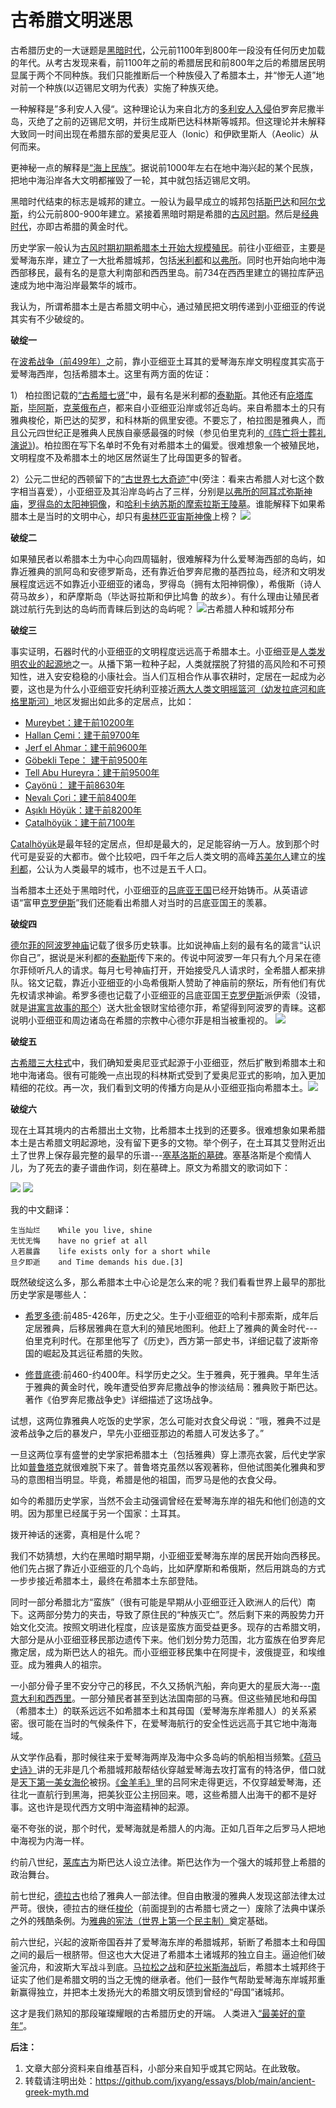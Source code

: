 # 古希腊文明迷思

古希腊历史的一大谜题是[黑暗时代](https://zh.wikipedia.org/wiki/%E5%B8%8C%E8%85%8A%E9%BB%91%E6%9A%97%E6%97%B6%E4%BB%A3)，公元前1100年到800年一段没有任何历史加载的年代。从考古发现来看，前1100年之前的希腊居民和前800年之后的希腊居民明显属于两个不同种族。我们只能推断后一个种族侵入了希腊本土，并“惨无人道”地对前一个种族(以迈锡尼文明为代表）实施了种族灭绝。

一种解释是”多利安人入侵“。这种理论认为来自北方的[多利安人入侵](https://zh.wikipedia.org/wiki/%E5%A4%9A%E5%88%A9%E5%AE%89%E4%BA%BA%E5%85%A5%E4%BE%B5)伯罗奔尼撒半岛，灭绝了之前的迈锡尼文明，并衍生成斯巴达科林斯等城邦。但这理论并未解释大致同一时间出现在希腊东部的爱奥尼亚人（Ionic）和伊欧里斯人（Aeolic）从何而来。

更神秘一点的解释是[“海上民族”](https://zh.wikipedia.org/wiki/%E6%B5%B7%E4%B8%8A%E6%B0%91%E6%97%8F)。据说前1000年左右在地中海兴起的某个民族，把地中海沿岸各大文明都摧毁了一轮，其中就包括迈锡尼文明。

黑暗时代结束的标志是城邦的建立。一般认为最早成立的城邦包括[斯巴达](https://zh.wikipedia.org/wiki/%E6%96%AF%E5%B7%B4%E8%BE%BE)和[阿尔戈斯](https://zh.wikipedia.org/wiki/%E9%98%BF%E5%B0%94%E6%88%88%E6%96%AF)，约公元前800-900年建立。紧接着黑暗时期是希腊的[古风时期](https://zh.wikipedia.org/wiki/%E5%8F%A4%E9%A2%A8%E6%99%82%E6%9C%9F)。然后是[经典时代](https://en.wikipedia.org/wiki/Ancient_Greece#Classical_Greece)，亦即古希腊的黄金时代。

历史学家一般认为[古风时期初期希腊本土开始大规模殖民](https://en.wikipedia.org/wiki/Ancient_Greece#Colonies)。前往小亚细亚，主要是爱琴海东岸，建立了一大批希腊城邦，包括[米利都](https://zh.wikipedia.org/wiki/%E7%B1%B3%E5%88%A9%E9%83%BD)和[以弗所](https://zh.wikipedia.org/wiki/%E4%BB%A5%E5%BC%97%E6%89%80)。同时也开始向地中海西部移民，最有名的是意大利南部和西西里岛。前734在西西里建立的锡拉库萨迅速成为地中海沿岸最繁华的城市。

我认为，所谓希腊本土是古希腊文明中心，通过殖民把文明传递到小亚细亚的传说其实有不少破绽的。

**破绽一**

在[波希战争（前499年）](https://zh.wikipedia.org/wiki/%E6%B3%A2%E5%B8%8C%E6%88%98%E4%BA%89)之前，靠小亚细亚土耳其的爱琴海东岸文明程度其实高于爱琴海西岸，包括希腊本土。这里有两方面的佐证：

1） 柏拉图记载的[“古希腊七贤”](https://zh.wikipedia.org/wiki/%E5%8F%A4%E5%B8%8C%E8%85%8A%E4%B8%83%E8%B4%A4)中，最有名是米利都的[泰勒斯](https://zh.wikipedia.org/wiki/%E6%B3%B0%E5%8B%92%E6%96%AF)。其他还有[庇塔库斯](https://zh.wikipedia.org/wiki/%E5%BA%87%E5%A1%94%E5%BA%AB%E6%96%AF)，[毕阿斯](https://en.wikipedia.org/wiki/Bias_of_Priene)，[克莱俄布卢](https://en.wikipedia.org/wiki/Cleobulus)，都来自小亚细亚沿岸或邻近岛屿。来自希腊本土的只有雅典梭伦，斯巴达的契罗，和科林斯的佩里安德。不要忘了，柏拉图是雅典人，而且公元四世纪正是雅典人民族自豪感最强的时候（参见伯里克利的[《阵亡将士葬礼演说》](https://zhuanlan.zhihu.com/p/107974859))。柏拉图在写下名单时不免有对希腊本土的偏爱。很难想象一个被殖民地，文明程度不及希腊本土的地区居然诞生了比母国更多的智者。

2）公元二世纪的西顿留下的[“古世界七大奇迹”](https://zh.wikipedia.org/wiki/%E5%8F%A4%E4%BB%A3%E4%B8%96%E7%95%8C%E4%B8%83%E5%A4%A7%E5%A5%87%E8%BF%B9)中(旁注：看来古希腊人对七这个数字相当喜爱），小亚细亚及其沿岸岛屿占了三样，分别是[以弗所的阿耳忒弥斯神庙](https://zh.wikipedia.org/wiki/%E9%98%BF%E8%80%B3%E5%BF%92%E5%BC%A5%E6%96%AF%E7%A5%9E%E5%BA%99)，[罗得岛的太阳神铜像](https://zh.wikipedia.org/wiki/%E7%BE%85%E5%BE%97%E5%B3%B6%E5%A4%AA%E9%99%BD%E7%A5%9E%E9%8A%85%E5%83%8F)，和[哈利卡纳苏斯的摩索拉斯王陵墓](https://zh.wikipedia.org/wiki/%E6%91%A9%E7%B4%A2%E6%8B%89%E6%96%AF%E7%8E%8B%E9%99%B5%E5%A2%93)。谁能解释下如果希腊本土是当时的文明中心，却只有[奥林匹亚宙斯神像](https://zh.wikipedia.org/wiki/%E5%A5%A7%E6%9E%97%E5%8C%B9%E4%BA%9E%E5%AE%99%E6%96%AF%E7%A5%9E%E5%83%8F)上榜？
![](https://upload.wikimedia.org/wikipedia/commons/8/82/SevenWondersOfTheWorld.jpg)

**破绽二**

如果殖民者以希腊本土为中心向四周辐射，很难解释为什么爱琴海西部的岛屿，如靠近雅典的凯阿岛和安德罗斯岛，还有靠近伯罗奔尼撒的基西拉岛，经济和文明发展程度远远不如靠近小亚细亚的诸岛，罗得岛（拥有太阳神铜像），希俄斯（诗人荷马故乡），和萨摩斯岛（毕达哥拉斯和伊比鸠鲁 的故乡）。有什么理由让殖民者跳过航行先到达的岛屿而青睐后到达的岛屿呢？
![](https://upload.wikimedia.org/wikipedia/commons/thumb/d/dc/AncientGreekDialects_%28Woodard%29_zh.svg/1920px-AncientGreekDialects_%28Woodard%29_zh.svg.png "古希腊人种和城邦分布")

**破绽三**

事实证明，石器时代的小亚细亚的文明程度远远高于希腊本土。小亚细亚是[人类发明农业的起源地](https://zh.wikipedia.org/wiki/%E6%96%B0%E6%9C%88%E6%B2%83%E5%9C%9F)之一。从播下第一粒种子起，人类就摆脱了狩猎的高风险和不可预知性，进入安安稳稳的小康社会。当人们互相合作从事农耕时，定居在一起成为必要，这也是为什么小亚细亚安托纳利亚接近[两大人类文明摇篮河（幼发拉底河和底格里斯河）](https://zh.wikipedia.org/wiki/%E7%BE%8E%E7%B4%A2%E4%B8%8D%E8%BE%BE%E7%B1%B3%E4%BA%9A)地区发掘出如此多的定居点，比如：

* [Mureybet：建于前10200年](https://en.wikipedia.org/wiki/Mureybet)
* [Hallan Çemi：建于前9700年](https://en.wikipedia.org/wiki/Hallan_%C3%87emi)
* [Jerf el Ahmar：建于前9600年](https://second.wiki/wiki/jerf_el_ahmar)
* [Göbekli Tepe： 建于前9500年](https://zh.wikipedia.org/wiki/%E5%93%A5%E8%B4%9D%E5%85%8B%E5%8A%9B%E7%9F%B3%E9%98%B5)
* [Tell Abu Hureyra：建于前9500年](https://en.wikipedia.org/wiki/Tell_Abu_Hureyra)
* [Çayönü： 建于前8630年](https://zh.wikipedia.org/wiki/%E5%8D%A1%E8%82%B2%E5%8A%AA)
* [Nevalı Çori：建于前8400年](https://en.wikipedia.org/wiki/Neval%C4%B1_%C3%87ori)
* [Aşıklı Höyük：建于前8200年](https://en.wikipedia.org/wiki/A%C5%9F%C4%B1kl%C4%B1_H%C3%B6y%C3%BCk)
* [Çatalhöyük：建于前7100年](https://zh.wikipedia.org/wiki/%E5%8A%A0%E6%B3%B0%E5%9C%9F%E4%B8%98)

[Çatalhöyük](https://zh.wikipedia.org/wiki/%E5%8A%A0%E6%B3%B0%E5%9C%9F%E4%B8%98)是最年轻的定居点，但却是最大的，足足能容纳一万人。放到那个时代可是妥妥的大都市。做个比较吧，四千年之后人类文明的高峰[苏美尔人](https://zh.wikipedia.org/wiki/%E8%8B%8F%E7%BE%8E%E5%B0%94)建立的[埃利都](https://zh.wikipedia.org/wiki/%E5%9F%83%E9%87%8C%E9%83%BD)，公认为人类最早的城市，也不过是五千人口。

当希腊本土还处于黑暗时代，小亚细亚的[吕底亚王国](https://zh.wikipedia.org/wiki/%E5%91%82%E5%BA%95%E4%BA%9E)已经开始铸币。从英语谚语“富甲[克罗伊斯](https://zh.wikipedia.org/wiki/%E5%85%8B%E7%BE%85%E4%BC%8A%E6%96%AF)”我们还能看出希腊人对当时的吕底亚国王的羡慕。

**破绽四**

[德尔菲的阿波罗神庙](https://zh.wikipedia.org/wiki/%E5%BE%B7%E5%B0%94%E6%96%90#%E9%98%BF%E6%B3%A2%E7%BD%97%E7%A5%9E%E5%BA%99%EF%BC%88%E8%8B%B1%E8%AF%AD%EF%BC%9A-{Temple_of_Apollo_(Delphi)}-%EF%BC%89)记载了很多历史轶事。比如说神庙上刻的最有名的箴言“认识你自己”，据说是米利都的[泰勒斯](https://zh.wikipedia.org/wiki/%E6%B3%B0%E5%8B%92%E6%96%AF)传下来的。传说中阿波罗一年只有九个月呆在德尔菲倾听凡人的请求。每月七号神庙打开，开始接受凡人请求时，全希腊人都来排队。铭文记载，靠近小亚细亚的小岛希俄斯人赞助了神庙前的祭坛，所有他们有优先权请求神谕。希罗多德也记载了小亚细亚的吕底亚国王[克罗伊斯](https://zh.wikipedia.org/wiki/%E5%85%8B%E7%BE%85%E4%BC%8A%E6%96%AF)派伊索（没错，就是[讲寓言故事的那个](https://zh.wikipedia.org/wiki/%E4%BC%8A%E7%B4%A2)）送大批金银财宝给德尔菲，希望得到阿波罗的青睐。这都说明小亚细亚和周边诸岛在希腊的宗教中心德尔菲是相当被重视的。
![](https://pic1.zhimg.com/50/v2-49fba891caab7189c970085594f48255_720w.jpg)

**破绽五**

[古希腊三大柱式](https://zh.wikipedia.org/wiki/%E6%9F%B1%E5%BC%8F)中，我们确知爱奥尼亚式起源于小亚细亚，然后扩散到希腊本土和地中海诸岛。很有可能晚一点出现的科林斯式受到了爱奥尼亚式的影响，加入更加精细的花纹。再一次，我们看到文明的传播方向是从小亚细亚指向希腊本土。![](https://media.istockphoto.com/vectors/varying-styles-of-roman-columns-in-italian-architecture-vector-id469777129?s=612x612)

**破绽六**

现在土耳其境内的古希腊出土文物，比希腊本土找到的还要多。很难想象如果希腊本土是古希腊文明起源地，没有留下更多的文物。举个例子，在土耳其艾登附近出土了世界上保存最完整的最早的乐谱---[塞基洛斯的墓碑](https://zh.wikipedia.org/wiki/%E5%A1%9E%E5%9F%BA%E6%B4%9B%E6%96%AF%E7%9A%84%E5%A2%93%E5%BF%97%E9%93%AD)。塞基洛斯是个痴情人儿，为了死去的妻子谱曲作词，刻在墓碑上。原文为希腊文的歌词如下：

![](https://upload.wikimedia.org/wikipedia/commons/7/74/Seikilos_score.png)
![](https://upload.wikimedia.org/wikipedia/commons/thumb/c/cf/Seikilos.svg/500px-Seikilos.svg.png)

我的中文翻译：
```
生当灿烂    While you live, shine
无忧无悔    have no grief at all
人若晨露    life exists only for a short while
旦夕即逝    and Time demands his due.[3]
```

既然破绽这么多，那么希腊本土中心论是怎么来的呢？我们看看世界上最早的那批历史学家是哪些人：

* [希罗多德](https://zh.wikipedia.org/wiki/%E5%B8%8C%E7%BE%85%E5%A4%9A%E5%BE%B7):前485-426年，历史之父。生于小亚细亚的哈利卡那索斯，成年后定居雅典，后移居雅典在意大利的殖民地图利。他赶上了雅典的黄金时代---伯里克利时代。在那里他写了《历史》，西方第一部史书，详细记载了波斯帝国的崛起及其远征希腊的失败。

* [修昔底德](https://zh.wikipedia.org/wiki/%E4%BF%AE%E6%98%94%E5%BA%95%E5%BE%B7):前460-约400年。科学历史之父。生于雅典，死于雅典。早年生活于雅典的黄金时代，晚年遭受伯罗奔尼撒战争的惨淡结局：雅典败于斯巴达。著作《伯罗奔尼撒战争史》详细描述了这场战争。

试想，这两位靠雅典人吃饭的史学家，怎么可能对衣食父母说：“哦，雅典不过是波希战争之后的暴发户，早先小亚细亚那边的希腊人可发达多了。”

一旦这两位享有盛誉的史学家把希腊本土（包括雅典）穿上漂亮衣裳，后代史学家比如[普鲁塔克](https://zh.wikipedia.org/wiki/%E6%99%AE%E9%AD%AF%E5%A1%94%E5%85%8B)就很难脱下来了。普鲁塔克虽然以客观著称，但他试图美化雅典和罗马的意图相当明显。毕竟，希腊是他的祖国，而罗马是他的衣食父母。

如今的希腊历史学家，当然不会主动强调曾经在爱琴海东岸的祖先和他们创造的文明。因为那里已经属于另一个国家：土耳其。

拨开神话的迷雾，真相是什么呢？

我们不妨猜想，大约在黑暗时期早期，小亚细亚爱琴海东岸的居民开始向西移民。他们先占据了靠近小亚细亚的几个岛屿，比如萨摩斯和希俄斯，然后用跳岛的方式一步步接近希腊本土，最终在希腊本土东部登陆。

同时一部分希腊北方“蛮族”（很有可能是早期从小亚细亚迁入欧洲人的后代）南下。这两部分势力的夹击，导致了原住民的“种族灭亡”。然后剩下来的两股势力开始文化交流。按照文明进化程度，应该是蛮族方面受益更多。现存的古希腊文明，大部分是从小亚细亚移民那边遗传下来。他们划分势力范围，北方蛮族在伯罗奔尼撒定居，成为斯巴达人的祖先。而小亚细亚移民集中在阿提卡，波俄提亚，和埃维亚。成为雅典人的祖宗。

一小部分骨子里不安分守己的移民，不久又扬帆汽船，奔向更大的星辰大海---[南意大利和西西里](https://zh.wikipedia.org/wiki/%E5%A4%A7%E5%B8%8C%E8%85%8A)。一部分殖民者甚至到达法国南部的马赛。但这些殖民地和母国（希腊本土）的联系远远不如希腊本土和其母国（爱琴海东岸希腊人）的关系紧密。很可能在当时的气候条件下，在爱琴海航行的安全性远远高于其它地中海海域。

从文学作品看，那时候往来于爱琴海两岸及海中众多岛屿的帆船相当频繁。[《荷马史诗》](https://zh.wikipedia.org/wiki/%E8%8D%B7%E9%A9%AC%E5%8F%B2%E8%AF%97)讲的无非是几个希腊城邦敲帮结伙穿越爱琴海去攻打富有的特洛伊，借口就是[天下第一美女海伦](https://zh.wikipedia.org/wiki/%E6%B5%B7%E4%BC%A6_(%E7%A5%9E%E8%AF%9D))被拐。[《金羊毛》](https://zh.wikipedia.org/wiki/%E7%BE%8E%E7%8B%84%E4%BA%9E)里的吕阿宋走得更远，不仅穿越爱琴海，还往北一直航行到黑海，把美狄亚公主拐回来。嗯，这些希腊人出海干的都不是好事。这也许是现代西方文明中海盗精神的起源。

毫不夸张的说，那个时代，爱琴海就是希腊人的内海。正如几百年之后罗马人把地中海视为内海一样。

约前八世纪，[莱库古](https://zh.wikipedia.org/wiki/%E4%BE%86%E5%8F%A4%E6%A0%BC%E5%A3%AB)为斯巴达人设立法律。斯巴达作为一个强大的城邦登上希腊的政治舞台。

前七世纪，[德拉古](https://zh.wikipedia.org/wiki/%E5%BE%B7%E6%8B%89%E5%8F%A4)也给了雅典人一部法律。但自由散漫的雅典人发现这部法律太过严苛。很快，德拉古的继任[梭伦](https://zh.wikipedia.org/wiki/%E6%A2%AD%E4%BC%A6)（前面提到的古希腊七贤之一）废除了法典中谋杀之外的残酷条例。为[雅典的宪法（世界上第一个民主制）](https://zh.wikipedia.org/wiki/%E9%9B%85%E5%85%B8%E5%BC%8F%E6%B0%91%E4%B8%BB)奠定基础。

前六世纪，兴起的波斯帝国吞并了爱琴海东岸的希腊城邦，斩断了希腊本土和母国之间的最后一根脐带。但这也大大促进了希腊本土诸城邦的独立自主。逼迫他们破釜沉舟，和波斯大军战斗到底。[马拉松之战](https://zh.wikipedia.org/wiki/%E9%A9%AC%E6%8B%89%E6%9D%BE%E6%88%98%E5%BD%B9)和[萨拉米斯海战](https://zh.wikipedia.org/wiki/%E8%90%A8%E6%8B%89%E7%B1%B3%E6%96%AF%E6%88%98%E5%BD%B9)后，希腊本土城邦终于证实了他们是希腊文明的当之无愧的继承者。他们一鼓作气帮助爱琴海东岸城邦重新赢得独立，并把本土发扬光大的希腊文明反馈到曾经的“母国”诸城邦。

这才是我们熟知的那段璀璨耀眼的古希腊历史的开端。 人类进入[“最美好的童年”](https://zhuanlan.zhihu.com/p/165036307)。

**后注：**
1. 文章大部分资料来自维基百科，小部分来自知乎或其它网站。在此致敬。
1. 转载请注明出处：https://github.com/jxyang/essays/blob/main/ancient-greek-myth.md